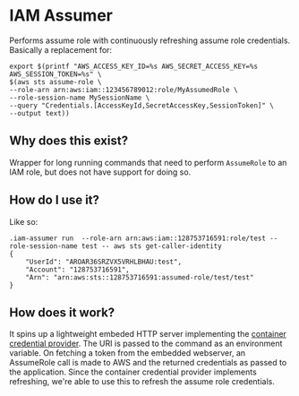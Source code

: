 # IAM Assumer

Performs assume role with continuously refreshing assume role credentials. Basically a replacement for:

```
export $(printf "AWS_ACCESS_KEY_ID=%s AWS_SECRET_ACCESS_KEY=%s AWS_SESSION_TOKEN=%s" \
$(aws sts assume-role \
--role-arn arn:aws:iam::123456789012:role/MyAssumedRole \
--role-session-name MySessionName \
--query "Credentials.[AccessKeyId,SecretAccessKey,SessionToken]" \
--output text))
```

## Why does this exist?

Wrapper for long running commands that need to perform `AssumeRole` to an IAM role, but does not have support for doing so.

## How do I use it?

Like so:

```
.iam-assumer run  --role-arn arn:aws:iam::128753716591:role/test --role-session-name test -- aws sts get-caller-identity
{
    "UserId": "AROAR36SRZVX5VRHLBHAU:test",
    "Account": "128753716591",
    "Arn": "arn:aws:sts::128753716591:assumed-role/test/test"
}
```

## How does it work?

It spins up a lightweight embeded HTTP server implementing the [container credential provider](https://docs.aws.amazon.com/sdkref/latest/guide/feature-container-credentials.html).
The URI is passed to the command as an environment variable.
On fetching a token from the embedded webserver, an AssumeRole call is made to AWS and the returned credentials as passed to the application.
Since the container credential provider implements refreshing, we're able to use this to refresh the assume role credentials.
